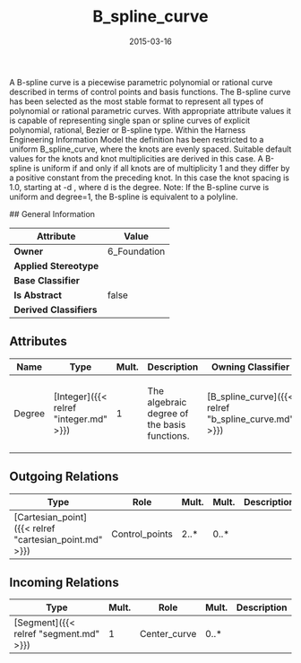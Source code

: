 ﻿---
title: B_spline_curve
toc: false
type: specs
date: "2015-03-16"
draft: false
specification: KBL
version: 2.4
documentType: "Recommendation"
elementType: Class
classes:
  - B_spline_curve
menu_name: kbl-2.4
---
<p>A B-spline curve is a piecewise parametric polynomial or rational curve described in terms of control points and basis functions. The B-spline curve has been selected as the most stable format to represent all types of polynomial or rational parametric curves. With appropriate attribute values it is capable of representing single span or spline curves of explicit polynomial, rational, Bezier or B-spline type.  Within the Harness Engineering Information Model the definition has been restricted to a uniform B_spline_curve, where the knots are evenly spaced. Suitable default values for the knots and knot multiplicities are derived in this case. A B-spline is uniform if and only if all knots are of multiplicity 1 and they differ by a positive constant from the preceding knot. In this case the knot spacing is 1.0, starting at -d , where d is the degree. Note:  If the B-spline curve is uniform and degree=1, the B-spline is equivalent to a polyline.</p>
## General Information

| Attribute               | Value |
|-------------------------|-------|
| **Owner**               | 6_Foundation |
| **Applied Stereotype**  |   |
| **Base Classifier**     |   |
| **Is Abstract**         | false |
| **Derived Classifiers** |   |

## Attributes
|  Name  |  Type  |  Mult.  |  Description  |  Owning Classifier  |
|--------|--------|---------|---------------|--------------|
|Degree | [Integer]({{< relref "integer.md" >}}) | 1 | <p>The algebraic degree of the basis functions.</p> | [B_spline_curve]({{< relref "b_spline_curve.md" >}}) |

## Outgoing Relations
|    Type  |   Role   |   Mult.   |   Mult.   |   Description   |
|----------|----------|-----------|-----------|-----------------|
| [Cartesian_point]({{< relref "cartesian_point.md" >}}) | Control_points | 2..* | 0..* |  |
##  Incoming Relations
|    Type  |   Mult.  |   Role    |   Mult.   |   Description  |
|----------|----------|-----------|-----------|----------------|
| [Segment]({{< relref "segment.md" >}}) | 1 | Center_curve | 0..* |  |
